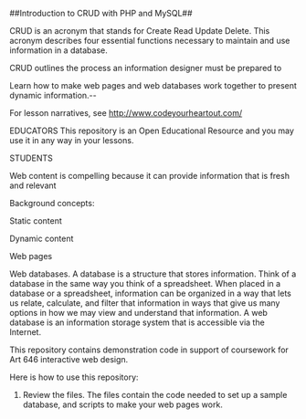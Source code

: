 ##Introduction to CRUD with PHP and MySQL##


CRUD is an acronym that stands for Create Read Update Delete. This acronym describes four essential functions necessary to maintain and use information in a database.

CRUD outlines the process an information designer must be prepared to 




Learn how to make web pages and web databases work together to present dynamic information.--

For lesson narratives, see http://www.codeyourheartout.com/

EDUCATORS
This repository is an Open Educational Resource and you may use it in any way in your lessons.

STUDENTS


Web content is compelling because it can provide information that is fresh and relevant


Background concepts:

Static content

Dynamic content

Web pages

Web databases. A database is a structure that stores information. Think of a database in the same way you think of a spreadsheet. When placed in a database or a spreadsheet, information can be organized in a way that lets us relate, calculate, and filter that information in ways that give us many options in how we may view and understand that information. A web database is an information storage system that is accessible via the Internet. 

This repository contains demonstration code in support of coursework for Art 646 interactive web design.

Here is how to use this repository:

1. Review the files. The files contain the code needed to set up a sample database, and scripts to make your web pages work.

